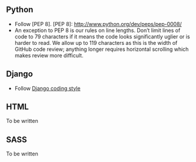 Python
------

* Follow [PEP 8].
[PEP 8]: http://www.python.org/dev/peps/pep-0008/
* An exception to PEP 8 is our rules on line lengths. Don’t limit lines of code to 79 characters if it means the code looks significantly uglier or is harder to read. We allow up to 119 characters as this is the width of GitHub code review; anything longer requires horizontal scrolling which makes review more difficult. 

Django
------
* Follow [Django coding style]

[Django coding style]: https://docs.djangoproject.com/en/dev/internals/contributing/writing-code/coding-style/

HTML
----

To be written

SASS
----

To be written
